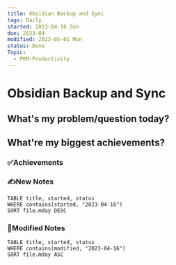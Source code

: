 ```yaml
---
title: Obsidian Backup and Sync
tags: Daily
started: 2023-04-16 Sun
due: 2023-04
modified: 2023-05-01 Mon
status: Done
Topic:
  - PKM-Productivity
---
```

# Obsidian Backup and Sync
## What's my problem/question today?



## What're my biggest achievements?
### ✅Achievements

### ✍️New Notes

```dataview
TABLE title, started, status
WHERE contains(started, "2023-04-16")
SORT file.mday DESC
```

### 📝Modified Notes

```dataview
TABLE title, started, status
WHERE contains(modified, "2023-04-16")
SORT file.mday ASC
```